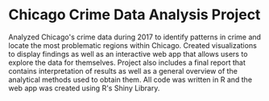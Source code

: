 # Chicago Crime Data Analysis Project

Analyzed Chicago's crime data during 2017 to identify patterns in crime and locate the most problematic regions within Chicago. Created visualizations to display findings as well as an interactive web app that allows users to explore the data for themselves. Project also includes a final report that contains interpretation of results as well as a general overview of the analytical methods used to obtain them. All code was written in R and the web app was created using R's Shiny Library.
